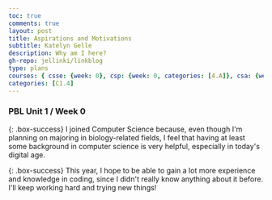```yaml
---
toc: true
comments: true
layout: post
title: Aspirations and Motivations
subtitle: Katelyn Gelle
description: Why am I here?
gh-repo: jellinki/linkblog
type: plans
courses: { csse: {week: 0}, csp: {week: 0, categories: [4.A]}, csa: {week: 0} }
categories: [C1.4]
---
```


### PBL Unit 1 / Week 0
{: .box-success}
I joined Computer Science because, even though I'm planning on majoring in biology-related fields, I feel that having at least some background in computer science is very helpful, especially in today's digital age. 
 
{: .box-success}
This year, I hope to be able to gain a lot more experience and knowledge in coding, since I didn't really know anything about it before. I'll keep working hard and trying new things!